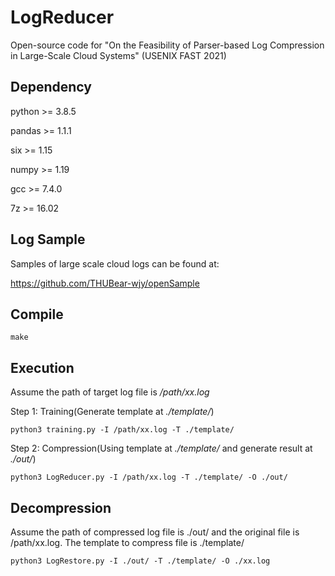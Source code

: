 # LogReducer

Open-source code for "On the Feasibility of Parser-based Log Compression in Large-Scale Cloud Systems" (USENIX FAST 2021)

## Dependency
python >= 3.8.5

pandas >= 1.1.1

six >= 1.15

numpy >= 1.19

gcc >= 7.4.0

7z >= 16.02
## Log Sample
Samples of large scale cloud logs can be found at: 

https://github.com/THUBear-wjy/openSample

## Compile
`make`

## Execution
Assume the path of target log file is <em>/path/xx.log</em>

Step 1: Training(Generate template at <em>./template/</em>)

`python3 training.py -I /path/xx.log -T ./template/`

Step 2: Compression(Using template at <em>./template/</em> and generate result at <em>./out/</em>)

`python3 LogReducer.py -I /path/xx.log -T ./template/ -O ./out/`

## Decompression
Assume the path of compressed log file is ./out/ and the original file is /path/xx.log. The template to compress file is ./template/

`python3 LogRestore.py -I ./out/ -T ./template/ -O ./xx.log`
